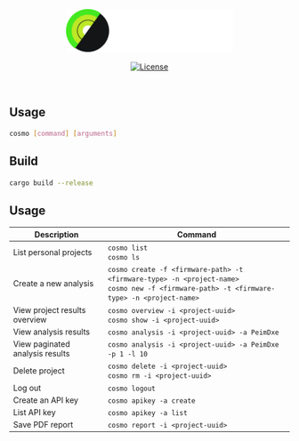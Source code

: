 <div align="center">
    <img width="300" src="res/cosmo-logo-exein_color_reverse.png" alt="Cosmo Exein Logo">
 
  <p>
    <a href="https://opensource.org/licenses/Apache-2.0">
      <img src="https://img.shields.io/badge/License-Apache_2.0-blue.svg" alt="License">
    </a>
  </p>
</div>

<br/>

## Usage

```bash
cosmo [command] [arguments]
```

## Build
  
```bash
cargo build --release
```

## Usage 

| **Description**                 | **Command**                                                                                                                                   |
|---------------------------------|-----------------------------------------------------------------------------------------------------------------------------------------------|
| List personal projects          | `cosmo list`<br>`cosmo ls`                                                                                                                    |
| Create a new analysis           | `cosmo create -f <firmware-path> -t <firmware-type> -n <project-name>`<br>`cosmo new -f <firmware-path> -t <firmware-type> -n <project-name>` |
| View project results overview   | `cosmo overview -i <project-uuid>` <br>`cosmo show -i <project-uuid>`                                                                         |
| View analysis results           | `cosmo analysis -i <project-uuid> -a PeimDxe`                                                                                                 |
| View paginated analysis results | `cosmo analysis -i <project-uuid> -a PeimDxe -p 1 -l 10`                                                                                      |
| Delete project                  | `cosmo delete -i <project-uuid>`<br>`cosmo rm -i <project-uuid>`                                                                              |
| Log out                         | `cosmo logout`                                                                                                                                |
| Create an API key               | `cosmo apikey -a create`                                                                                                                      |
| List API key                    | `cosmo apikey -a list`                                                                                                                        |
| Save PDF report                 | `cosmo report -i <project-uuid>`                                                                                                              |

